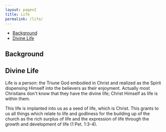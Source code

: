```yaml
---
layout: pagev2
title: Life
permalink: /life/
---
```

- [Background](#background)
- [Divine Life](#divine-life)

## Background

## Divine Life

Life is a person: the Triune God embodied in Christ and realized as the Spirit dispensing Himself into the believers as their enjoyment. Actually most Christians don't know that they have the divine life; Christ Himself as life is within them.

This life is implanted into us as a seed of life, which is Christ. This grants to us all things which relate to life and godliness for the building up of the church as the rich surplus of life and the expression of life through the growth and development of life (1 Pet. 1:3-4).
